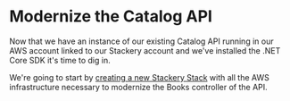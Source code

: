 # Modernize the Catalog API
Now that we have an instance of our existing Catalog API running in our AWS account linked to our Stackery account and we've installed the .NET Core SDK it's time to dig in.

We're going to start by [creating a new Stackery Stack](1-create-stack/README.md) with all the AWS infrastructure necessary to modernize the Books controller of the API.